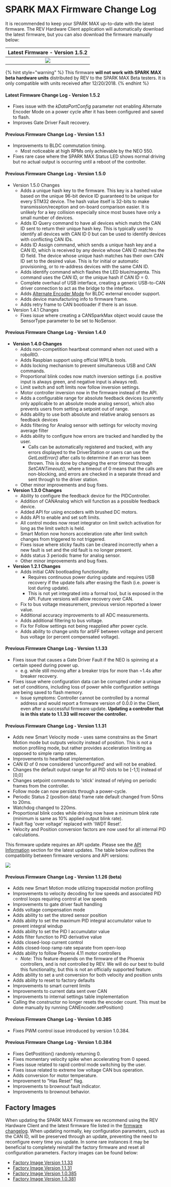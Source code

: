# SPARK MAX Firmware Change Log

It is recommended to keep your SPARK MAX up-to-date with the latest firmware. The REV Hardware Client application will automatically download the latest firmware, but you can also download the firmware manually below:&#x20;

|                                                    Latest Firmware - Version 1.5.2                                                    |
| :-----------------------------------------------------------------------------------------------------------------------------------: |
| [![](<../.gitbook/assets/Download Latest Firmware.svg>)](https://www.revrobotics.com/content/sw/max/firmware/SPARK-MAX-FW-v1.5.2.dfu) |

{% hint style="warning" %}
This firmware **will not work with SPARK MAX beta hardware units** distributed by REV to the SPARK MAX Beta testers. It is only compatible with units received after 12/20/2018.
{% endhint %}

#### Latest Firmware Change Log - Version 1.5.2

* Fixes issue with the _kDataPortConfig_ parameter not enabling Alternate Encoder Mode on a power cycle after it has been configured and saved to flash.
* Improves Gate Driver Fault recovery.

#### Previous Firmware Change Log - Version 1.5.1

* Improvements to BLDC commutation timing.
  * Most noticeable at high RPMs only achievable by the NEO 550.
* Fixes rare case where the SPARK MAX Status LED shows normal driving but no actual output is occurring until a reboot of the controller.

#### Previous Firmware Change Log - Version 1.5.0

* Version 1.5.0 Changes
  * Adds a unique hash key to the firmware. This key is a hashed value based on the unique 96-bit device ID guaranteed to be unique for every STM32 device. The hash value itself is 32-bits to make transmission/reception and on-board comparison easier. It is unlikely for a key collision especially since most buses have only a small number of devices.
  * Adds ID Query command to have all devices which match the CAN ID sent to return their unique hash key. This is typically used to identify all devices with CAN ID 0 but can be used to identify devices with conflicting CAN IDs.
  * Adds ID Assign command, which sends a unique hash key and a CAN ID, which is received by any device whose CAN ID matches the ID field. The device whose unique hash matches has their own CAN ID set to the desired value. This is for initial or automatic provisioning, or to re-address devices with the same CAN ID.
  * Adds identify command which flashes the LED blue/magenta. This command uses the CAN ID, or the unique hash if CAN ID = 0.
  * Complete overhaul of USB interface, creating a generic USB-to-CAN driver connection to act as the bridge to the interface.
  * Adds [Alternate Encoder Mode](http://www.revrobotics.com/sparkmax-users-manual/#section-3-6) for BLDC external encoder support.
  * Adds device manufacturing info to firmware frame.
  * Adds retry frame to CAN bootloader if there is an issue.
* Version 1.4.1 Changes
  * Fixes issue where creating a CANSparkMax object would cause the SensorType parameter to be set to NoSensor.

#### Previous Firmware Change Log - Version 1.4.0

* **Version 1.4.0 Changes**
  * Adds non-competition heartbeat command when not used with a roboRIO.
  * Adds Raspbian support using official WPILib tools.
  * Adds locking mechanism to prevent simultaneous USB and CAN commands.
  * Proportional blink codes now match inversion settings (i.e. positive input is always green, and negative input is always red).
  * Limit switch and soft limits now follow inversion settings.
  * Motor controller inversion now in the firmware instead of the API.
  * Adds a configurable range for absolute feedback devices (currently only applicable to an absolute mode analog sensor), which also prevents users from setting a setpoint out of range.
  * Adds ability to use both absolute and relative analog sensors as feedback devices
  * Adds filtering for Analog sensor with settings for velocity moving average filter
  * Adds ability to configure how errors are tracked and handled by the user.
    * Calls can be automatically registered and tracked, with any errors displayed to the DriverStation or users can use the _GetLastError()_ after calls to determine if an error has been thrown. This is done by changing the error timeout through _SetCANTimeout()_, where a timeout of 0 means that the calls are non-blocking, and errors are checked in a separate thread and sent through to the driver station.
  * Other minor improvements and bug fixes.
* **Version 1.3.0 Changes**
  * Ability to configure the feedback device for the PIDController.
  * Addition of CANAnalog which will function as a possible feedback device.
  * Added API for using encoders with brushed DC motors.
  * Adds API to enable and set soft limits.
  * All control modes now reset integrator on limit switch activation for long as the limit switch is held.
  * Smart Motion now honors acceleration rate after limit switch changes from triggered to not triggered.
  * Fixes issue where sticky faults can be cleared incorrectly when a new fault is set and the old fault is no longer present.
  * Adds status 3 periodic frame for analog sensor.
  * Other minor improvements and bug fixes.
* **Version 1.2.1 Changes**
  * Adds initial CAN bootloading functionality.
    * Requires continuous power during update and requires USB recovery if the update fails after erasing the flash (i.e. power is lost during update).
    * This is not yet integrated into a formal tool, but is exposed in the API. Future versions will allow recovery over CAN.
  * Fix to bus voltage measurement, previous version reported a lower value.
  * Additional accuracy improvements to all ADC measurements.
  * Adds additional filtering to bus voltage.
  * Fix for Follow settings not being reapplied after power cycle.
  * Adds ability to change units for arbFF between voltage and percent bus voltage (or percent compensated voltage).

#### Previous Firmware Change Log - Version 1.1.33

* Fixes issue that causes a Gate Driver Fault if the NEO is spinning at a certain speed during power up.
  * e.g. while still moving after a breaker trips for more than \~1.4s after breaker recovery.
* Fixes issue where configuration data can be corrupted under a unique set of conditions, including loss of power while configuration settings are being saved to flash memory.
  * Issue symptoms: Controller cannot be controlled by a normal address and would report a firmware version of 0.0.0 in the Client, even after a successful firmware update. **Updating a controller that is in this state to 1.1.33 will recover the controller.**

#### Previous Firmware Change Log - Version 1.1.31

* Adds new Smart Velocity mode - uses same constrains as the Smart Motion mode but outputs velocity instead of position. This is not a motion profiling mode, but rather provides acceleration limiting as opposed to simple ramp rates.
* Improvements to heartbeat implementation.
* CAN ID of 0 now considered 'unconfigured' and will not be enabled.
* Changes the default output range for all PID slots to be \[-1,1] instead of \[0,0]
* Changes setpoint commands to 'stick' instead of relying on periodic frames from the controller.
* Follow mode can now persists through a power-cycle.
* Periodic Status 2 (position data) frame rate default changed from 50ms to 20ms.
* Watchdog changed to 220ms.
* Proportional blink codes while driving now have a minimum blink rate (minimum is same as 10% applied output blink rate).
* Fault flag 'over voltage' replaced with 'IWDT Reset'.
* Velocity and Position conversion factors are now used for all internal PID calculations.

This firmware update requires an API update. Please see the [API Information](spark-max-api-information/) section for the latest updates. The table below outlines the compatibility between firmware versions and API versions:

![](<../.gitbook/assets/API Compatability Table.svg>)

#### Previous Firmware Change Log - Version 1.1.26 (beta)

* Adds new Smart Motion mode utilizing trapezoidal motion profiling
* Improvements to velocity decoding for low speeds and associated PID control loops requiring control at low speeds
* Improvements to gate driver fault handling
* Adds voltage compensation mode
* Adds ability to set the stored sensor position
* Adds ability to set the maximum PID integral accumulator value to prevent integral windup
* Adds ability to set the PID I accumulator value
* Adds filter function to PID derivative value
* Adds closed-loop current control
* Adds closed-loop ramp rate separate from open-loop
* Adds ability to follow Phoenix 4.11 motor controllers
  * _Note:_ This feature depends on the firmware of the Phoenix controllers, and is not controlled by REV. We will do our best to build this functionality, but this is not an officially supported feature.
* Adds ability to set a unit conversion for both velocity and position units
* Adds ability to reset to factory defaults
* Improvements to smart current limits
* Improvements to current data sent over CAN
* Improvements to internal settings table implementation
* Calling the constructor no longer resets the encoder count. This must be done manually by running CANEncoder.setPosition()

#### Previous Firmware Change Log - Version 1.0.385

* Fixes PWM control issue introduced by version 1.0.384.

#### Previous Firmware Change Log - Version 1.0.384

* Fixes GetPostition() randomly returning 0.
* Fixes momentary velocity spike when accelerating from 0 speed.
* Fixes issue related to rapid control mode switching by the user.
* Fixes issue related to extreme low voltage CAN bus operation.
* Adds conversion for motor temperature.
* Improvement to "Has Reset" flag.
* Improvements to brownout fault indicator.
* Improvements to brownout behavior.

## Factory Images

When updating the SPARK MAX Firmware we recommend using the REV Hardware Client and the latest firmware file listed in the [firmware changelog](spark-max-firmware-change-log.md). When updating normally, key configuration parameters, such as the CAN ID, will be preserved through an update, preventing the need to reconfigure every time you update. In some rare instances it may be beneficial to completely reinstall the factory firmware and reset all configuration parameters. Factory images can be found below:

* [Factory Image Version 1.1.33](https://www.revrobotics.com/content/sw/max/firmware/SPARK-MAX-Firmware\_v1.1.33\_FactoryDefaults.dfu)
* [Factory Image Version 1.1.31](https://www.revrobotics.com/content/sw/max/firmware/SPARK-MAX-Firmware\_v1.1.31\_FactoryDefaults.dfu)
* [Factory Image Version 1.0.385](https://www.revrobotics.com/content/sw/max/firmware/SPARK-MAX-Firmware\_v1.0.385\_FactoryDefaults.dfu)
* [Factory Image Version 1.0.381](https://www.revrobotics.com/content/sw/max/firmware/SPARK-MAX-Firmware\_v1.0.381\_FactoryDefaults.dfu)
